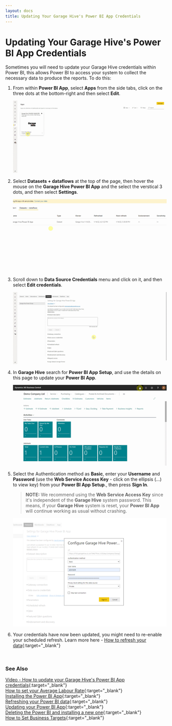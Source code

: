 ```yaml
---
layout: docs
title: Updating Your Garage Hive's Power BI App Credentials
---
```


# Updating Your Garage Hive's Power BI App Credentials
Sometimes you will need to update your Garage Hive credentials within Power BI, this allows Power BI to access your system to collect the necessary data to produce the reports. To do this:
1. From within **Power BI App**, select **Apps** from the side tabs, click on the three dots at the bottom-right and then select **Edit**. 

   ![](media/garagehive-powerbi-update-credentials1.gif)

2. Select **Datasets + dataflows** at the top of the page, then hover the mouse on the **Garage Hive Power BI App** and the select the verstical 3 dots, and then select **Settings**.

   ![](media/garagehive-powerbi-update-credentials2.gif)

3. Scroll down to **Data Source Credentials** menu and click on it, and then select **Edit credentials**.

   ![](media/garagehive-powerbi-update-credentials3.gif)

4. In **Garage Hive** search for **Power BI App Setup**, and use the details on this page to update your **Power BI App**.

   ![](media/garagehive-installing-powerbi-app3.gif)

5. Select the Authentication method as **Basic**, enter your **Username** and **Password** (use the **Web Service Access Key** - click on the ellipsis (...) to view key) from your **Power BI App Setup**., then press **Sign In**.

   > **NOTE:** We recommend using the **Web Service Access Key** since it's independent of the **Garage Hive** system password. This means, if your **Garage Hive** system is reset, your **Power BI App** will continue working as usual without crashing.

   ![](media/garagehive-powerbi-update-credentials5.png)

6. Your credentials have now been updated, you might need to re-enable your scheduled refresh. Learn more here - [How to refresh your data](https://docs.garagehive.co.uk/docs/powerbi-refresh-data.html "How to refresh your data"){:target="_blank"}


<br>

### **See Also**
[Video - How to update your Garage Hive's Power BI App credentials](https://youtu.be/dcvhako90OE){:target="_blank"} \
[How to set your Average Labour Rate](garagehive-labour-rate.html){:target="_blank"} \
[Installing the Power BI App](powerbi-installing-app.html){:target="_blank"} \
[Refreshing your Power BI data](powerbi-refresh-data.html){:target="_blank"} \
[Updating your Power BI App](powerbi-updating-app.html){:target="_blank"} \
[Deleting the Power BI and installing a new one](garagehive-delete-old-powerbi-app-and-install-new-one.html){:target="_blank"} \
[How to Set Business Targets](garagehive-how-to-set-business-targets.html){:target="_blank"}


